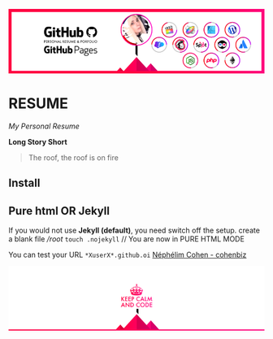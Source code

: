 ![Cover](https://github.com/cohenbiz/cohenbiz.github.io/blob/master/images/readme/readme-header.png)

# RESUME
*My Personal Resume* 

**Long Story Short**
>The roof, the roof is on fire 

## Install



## Pure html OR Jekyll
If you would not use **Jekyll (default)**, you need switch off the setup. 
create a blank file */root* `touch .nojekyll`
// You are now in PURE HTML MODE

You can test your URL `*XuserX*.github.oi`
[Néphélim Cohen - cohenbiz](https://cohenbiz.github.io)


![Cover](https://github.com/cohenbiz/cohenbiz.github.io/blob/master/images/readme/readme-footer.png)